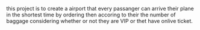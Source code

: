 this project is to create a airport that every passanger can arrive their plane in the shortest time by ordering then accoring to their the number of baggage considering whether or not they are VIP or thet have onlive ticket.

